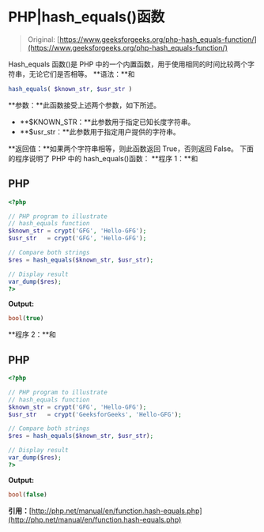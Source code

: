 # PHP|hash_equals()函数

> Original: [https://www.geeksforgeeks.org/php-hash_equals-function/](https://www.geeksforgeeks.org/php-hash_equals-function/)

Hash_equals 函数()是 PHP 中的一个内置函数，用于使用相同的时间比较两个字符串，无论它们是否相等。
**语法：**和

```php
hash_equals( $known_str, $usr_str )
```

**参数：**此函数接受上述两个参数，如下所述。

*   **$KNOWN_STR：**此参数用于指定已知长度字符串。
*   **$usr_str：**此参数用于指定用户提供的字符串。

**返回值：**如果两个字符串相等，则此函数返回 True，否则返回 False。
下面的程序说明了 PHP 中的 hash_equals()函数：
**程序 1：**和

## PHP

```php
<?php

// PHP program to illustrate
// hash_equals function
$known_str = crypt('GFG', 'Hello-GFG');
$usr_str   = crypt('GFG', 'Hello-GFG');

// Compare both strings
$res = hash_equals($known_str, $usr_str);

// Display result
var_dump($res);
?>
```

**Output:** 

```php
bool(true)
```

**程序 2：**和

## PHP

```php
<?php

// PHP program to illustrate
// hash_equals function
$known_str = crypt('GFG', 'Hello-GFG');
$usr_str   = crypt('GeeksforGeeks', 'Hello-GFG');

// Compare both strings
$res = hash_equals($known_str, $usr_str);

// Display result
var_dump($res);
?>
```

**Output:** 

```php
bool(false)
```

**引用：**[http://php.net/manual/en/function.hash-equals.php](http://php.net/manual/en/function.hash-equals.php)